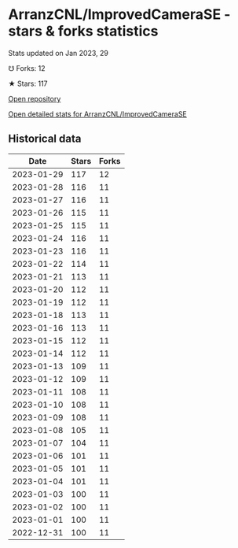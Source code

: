 # ArranzCNL/ImprovedCameraSE - stars & forks statistics

Stats updated on Jan 2023, 29

☋ Forks: 12

★ Stars: 117

[Open repository](https://github.com/ArranzCNL/ImprovedCameraSE)

[Open detailed stats for ArranzCNL/ImprovedCameraSE](https://reviewgithub.com/rep/ArranzCNL/ImprovedCameraSE)

## Historical data
| Date | Stars | Forks |
|------|-------|-------|
| 2023-01-29 | 117 | 12 | 
| 2023-01-28 | 116 | 11 | 
| 2023-01-27 | 116 | 11 | 
| 2023-01-26 | 115 | 11 | 
| 2023-01-25 | 115 | 11 | 
| 2023-01-24 | 116 | 11 | 
| 2023-01-23 | 116 | 11 | 
| 2023-01-22 | 114 | 11 | 
| 2023-01-21 | 113 | 11 | 
| 2023-01-20 | 112 | 11 | 
| 2023-01-19 | 112 | 11 | 
| 2023-01-18 | 113 | 11 | 
| 2023-01-16 | 113 | 11 | 
| 2023-01-15 | 112 | 11 | 
| 2023-01-14 | 112 | 11 | 
| 2023-01-13 | 109 | 11 | 
| 2023-01-12 | 109 | 11 | 
| 2023-01-11 | 108 | 11 | 
| 2023-01-10 | 108 | 11 | 
| 2023-01-09 | 108 | 11 | 
| 2023-01-08 | 105 | 11 | 
| 2023-01-07 | 104 | 11 | 
| 2023-01-06 | 101 | 11 | 
| 2023-01-05 | 101 | 11 | 
| 2023-01-04 | 101 | 11 | 
| 2023-01-03 | 100 | 11 | 
| 2023-01-02 | 100 | 11 | 
| 2023-01-01 | 100 | 11 | 
| 2022-12-31 | 100 | 11 | 

